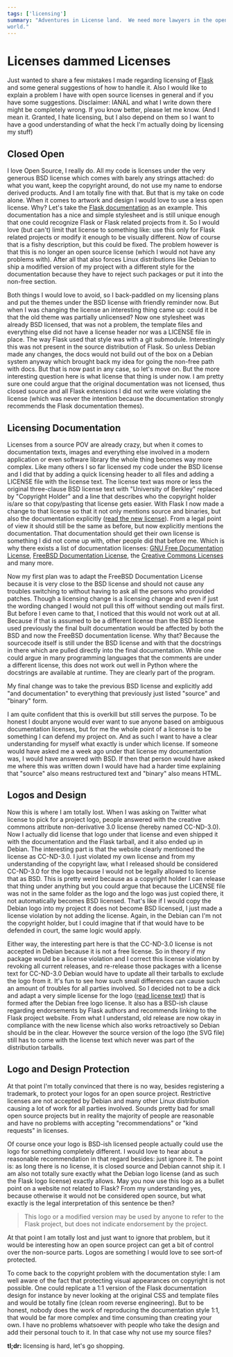 ```yaml
---
tags: ['licensing']
summary: "Adventures in License land.  We need more lawyers in the open source
world."
---
```


# Licenses dammed Licenses

Just wanted to share a few mistakes I made regarding licensing of [Flask](http://flask.pocoo.org/) and some general suggestions of how to
handle it. Also I would like to explain a problem I have with open
source licenses in general and if you have some suggestions. Disclaimer:
IANAL and what I write down there might be completely wrong. If you know
better, please let me know. (And I mean it. Granted, I hate licensing,
but I also depend on them so I want to have a good understanding of what
the heck I'm actually doing by licensing my stuff)

## Closed Open

I love Open Source, I really do. All my code is licenses under the very
generous BSD license which comes with barely any strings attached: do
what you want, keep the copyright around, do not use my name to endorse
derived products. And I am totally fine with that. But that is my take
on code alone. When it comes to artwork and design I would love to use a
less open license. Why? Let's take the [Flask documentation](http://flask.pocoo.org/docs/) as an example. This documentation has a
nice and simple stylesheet and is still unique enough that one could
recognize Flask or Flask related projects from it. So I would love (but
can't) limit that license to something like: use this only for Flask
related projects or modify it enough to be visually different. Now of
course that is a fishy description, but this could be fixed. The problem
however is that this is no longer an open source license (which I would
not have any problems with). After all that also forces Linux
distributions like Debian to ship a modified version of my project with
a different style for the documentation because they have to reject such
packages or put it into the non-free section.

Both things I would love to avoid, so I back-paddled on my licensing
plans and put the themes under the BSD license with friendly reminder
now. But when I was changing the license an interesting thing came up:
could it be that the old theme was partially unlicensed? Now one
stylesheet was already BSD licensed, that was not a problem, the
template files and everything else did not have a license header nor was
a LICENSE file in place. The way Flask used that style was with a git
submodule. Interestingly this was not present in the source distribution
of Flask. So unless Debian made any changes, the docs would not build
out of the box on a Debian system anyway which brought back my idea for
going the non-free path with docs. But that is now past in any case, so
let's move on. But the more interesting question here is what license
that thing is under now. I am pretty sure one could argue that the
original documentation was not licensed, thus closed source and all
Flask extensions I did not write were violating the license (which was
never the intention because the documentation strongly recommends the
Flask documentation themes).

## Licensing Documentation

Licenses from a source POV are already crazy, but when it comes to
documentation texts, images and everything else involved in a modern
application or even software library the whole thing becomes way more
complex. Like many others I so far licensed my code under the BSD
license and I did that by adding a quick licensing header to all files
and adding a LICENSE file with the license text. The license text was
more or less the original three-clause BSD license text with "University
of Berkley" replaced by "Copyright Holder" and a line that describes who
the copyright holder is/are so that copy/pasting that license gets
easier. With Flask I now made a change to that license so that it not
only mentions source and binaries, but also the documentation explicitly
([read the new license](http://flask.pocoo.org/docs/license/#flask-license)). From a legal
point of view it should still be the same as before, but now explicitly
mentions the documentation. That documentation should get their own
license is something I did not come up with, other people did that
before me. Which is why there exists a list of documentation licenses:
[GNU Free Documentation License](http://www.gnu.org/licenses/fdl.html), [FreeBSD Documentation License](http://www.freebsd.org/copyright/freebsd-doc-license.html), the
[Creative Commons Licenses](http://en.wikipedia.org/wiki/Creative_Commons_licenses) and many
more.

Now my first plan was to adapt the FreeBSD Documentation License because
it is very close to the BSD license and should not cause any troubles
switching to without having to ask all the persons who provided patches.
Though a licensing change is a licensing change and even if just the
wording changed I would not pull this off without sending out mails
first. But before I even came to that, I noticed that this would not
work out at all. Because if that is assumed to be a different license
than the BSD license used previously the final built documentation would
be affected by both the BSD and now the FreeBSD documentation license.
Why that? Because the sourcecode itself is still under the BSD license
and with that the docstrings in there which are pulled directly into the
final documentation. While one could argue in many programming languages
that the comments are under a different license, this does not work out
well in Python where the docstrings are available at runtime. They are
clearly part of the program.

My final change was to take the previous BSD license and explicitly add
"and documentation" to everything that previously just listed "source"
and "binary" form.

I am quite confident that this is overkill but still serves the purpose.
To be honest I doubt anyone would ever want to sue anyone based on
ambiguous documentation licenses, but for me the whole point of a
license is to be something I can defend my project on. And as such I
want to have a clear understanding for myself what exactly is under
which license. If someone would have asked me a week ago under that
license my documentation was, I would have answered with BSD. If then
that person would have asked me where this was written down I would have
had a harder time explaining that "source" also means restructured text
and "binary" also means HTML.

## Logos and Design

Now this is where I am totally lost. When I was asking on Twitter what
license to pick for a project logo, people answered with the creative
commons attribute non-derivative 3.0 license (hereby named CC-ND-3.0).
Now I actually did license that logo under that license and even shipped
it with the documentation and the Flask tarball, and it also ended up in
Debian. The interesting part is that the website clearly mentioned the
license as CC-ND-3.0. I just violated my own license and from my
understanding of the copyright law, what I released should be considered
CC-ND-3.0 for the logo because I would not be legally allowed to license
that as BSD. This is pretty weird because as a copyright holder I can
release that thing under anything but you could argue that because the
LICENSE file was not in the same folder as the logo and the logo was
just copied there, it not automatically becomes BSD licensed. That's
like if I would copy the Debian logo into my project it does not become
BSD licensed, I just made a license violation by not adding the license.
Again, in the Debian can I'm not the copyright holder, but I could
imagine that if that would have to be defended in court, the same logic
would apply.

Either way, the interesting part here is that the CC-ND-3.0 license is
not accepted in Debian because it is not a free license. So in theory if
my package would be a license violation and I correct this license
violation by revoking all current releases, and re-release those
packages with a license text for CC-ND-3.0 Debian would have to update
all their tarballs to exclude the logo from it. It's fun to see how such
small differences can cause such an amount of troubles for all parties
involved. So I decided not to be a dick and adapt a very simple license
for the logo ([read license text](http://flask.pocoo.org/docs/license/#flask-artwork-license)) that is
formed after the Debian free logo license. It also has a BSD-ish clause
regarding endorsements by Flask authors and recommends linking to the
Flask project website. From what I understand, old release are now okay
in compliance with the new license which also works retroactively so
Debian should be in the clear. However the source version of the logo
(the SVG file) still has to come with the license text which never was
part of the distribution tarballs.

## Logo and Design Protection

At that point I'm totally convinced that there is no way, besides
registering a trademark, to protect your logos for an open source
project. Restrictive licenses are not accepted by Debian and many other
Linux distribution causing a lot of work for all parties involved.
Sounds pretty bad for small open source projects but in reality the
majority of people are reasonable and have no problems with accepting
"recommendations" or "kind requests" in licenses.

Of course once your logo is BSD-ish licensed people actually could use
the logo for something completely different. I would love to hear about
a reasonable recommendation in that regard besides: just ignore it. The
point is: as long there is no license, it is closed source and Debian
cannot ship it. I am also not totally sure exactly what the Debian logo
license (and as such the Flask logo license) exactly allows. May you now
use this logo as a bullet point on a website not related to Flask? From
my understanding yes, because otherwise it would not be considered open
source, but what exactly is the legal interpretation of this sentence be
then?

> This logo or a modified version may be used by anyone to refer to
the Flask project, but does not indicate endorsement by the project.
>

At that point I am totally lost and just want to ignore that problem,
but it would be interesting how an open source project can get a bit of
control over the non-source parts. Logos are something I would love to
see sort-of protected.

To come back to the copyright problem with the documentation style: I am
well aware of the fact that protecting visual appearances on copyright
is not possible. One could replicate a 1:1 version of the Flask
documentation design for instance by never looking at the original CSS
and template files and would be totally fine (clean room reverse
engineering). But to be honest, nobody does the work of reproducing the
documentation style 1:1, that would be far more complex and time
consuming than creating your own. I have no problems whatsoever with
people who take the design and add their personal touch to it. In that
case why not use my source files?

**tl;dr:** licensing is hard, let's go shopping.
